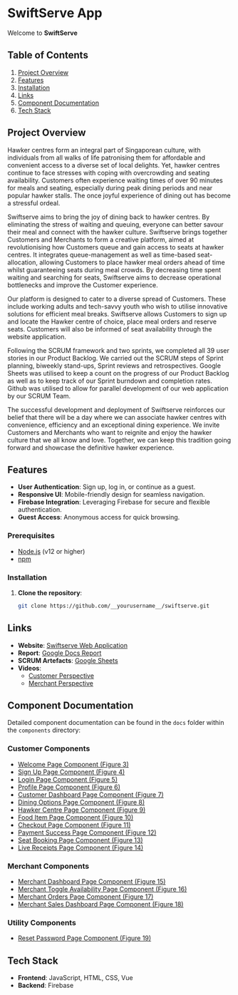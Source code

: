 # SwiftServe App

Welcome to **SwiftServe**

## Table of Contents

1. [Project Overview](#project-overview)
2. [Features](#features)
3. [Installation](#installation)
4. [Links](#links)
5. [Component Documentation](#component-documentation)
6. [Tech Stack](#tech-stack)

## Project Overview

Hawker centres form an integral part of Singaporean culture, with individuals from all walks of life patronising them for affordable and convenient access to a diverse set of local delights. Yet, hawker centres continue to face stresses with coping with overcrowding and seating availability. Customers often experience waiting times of over 90 minutes for meals and seating, especially during peak dining periods and near popular hawker stalls. The once joyful experience of dining out has become a stressful ordeal.

Swiftserve aims to bring the joy of dining back to hawker centres. By eliminating the stress of waiting and queuing, everyone can better savour their meal and connect with the hawker culture. Swiftserve brings together Customers and Merchants to form a creative platform, aimed at revolutionising how Customers queue and gain access to seats at hawker centres. It integrates queue-management as well as time-based seat-allocation, allowing Customers to place hawker meal orders ahead of time whilst guaranteeing seats during meal crowds. By decreasing time spent waiting and searching for seats, Swiftserve aims to decrease operational bottlenecks and improve the Customer experience.

Our platform is designed to cater to a diverse spread of Customers. These include working adults and tech-savvy youth who wish to utilise innovative solutions for efficient meal breaks. Swiftserve allows Customers to sign up and locate the Hawker centre of choice, place meal orders and reserve seats. Customers will also be informed of seat availability through the website application.

Following the SCRUM framework and two sprints, we completed all 39 user stories in our Product Backlog. We carried out the SCRUM steps of Sprint planning, biweekly stand-ups, Sprint reviews and retrospectives. Google Sheets was utilised to keep a count on the progress of our Product Backlog as well as to keep track of our Sprint burndown and completion rates. Github was utilised to allow for parallel development of our web application by our SCRUM Team.

The successful development and deployment of Swiftserve reinforces our belief that there will be a day where we can associate hawker centres with convenience, efficiency and an exceptional dining experience. We invite Customers and Merchants who want to reignite and enjoy the hawker culture that we all know and love. Together, we can keep this tradition going forward and showcase the definitive hawker experience.

## Features

- **User Authentication**: Sign up, log in, or continue as a guest.
- **Responsive UI**: Mobile-friendly design for seamless navigation.
- **Firebase Integration**: Leveraging Firebase for secure and flexible authentication.
- **Guest Access**: Anonymous access for quick browsing.

### Prerequisites

- [Node.js](https://nodejs.org/) (v12 or higher)
- [npm](https://www.npmjs.com/)

### Installation

1. **Clone the repository**:
   ```bash
   git clone https://github.com/__yourusername__/swiftserve.git
   ```
   
## Links
- **Website**: [Swiftserve Web Application](https://group-2-ccddf.web.app/)
- **Report**: [Google Docs Report](https://docs.google.com/document/d/1xUwb5i4W0DyZl7FTQsk9MlslCP3sH6febfz2I6mYMko)
- **SCRUM Artefacts**: [Google Sheets](https://docs.google.com/spreadsheets/d/1ueJn2JwjhaqiG9cdCe3_ObOGjGLzcYZ6yf6P95tBwYU)
- **Videos**:
  - [Customer Perspective](https://drive.google.com/file/d/1yrSCohnwyE_xvFwrvaDGgifDXTcbyCIz/view?resourcekey)
  - [Merchant Perspective](https://drive.google.com/file/d/1ohaHYvC7wGCyzjYHHkW93iE5mh0LhK0i/view?resourcekey)

## Component Documentation
Detailed component documentation can be found in the `docs` folder within the `components` directory:

### Customer Components
- [Welcome Page Component (Figure 3)](./SwiftServe1.0.0/src/components/docs/WelcomePage.md)
- [Sign Up Page Component (Figure 4)](./SwiftServe1.0.0/src/components/docs/SignUpPage.md)
- [Login Page Component (Figure 5)](./SwiftServe1.0.0/src/components/docs/LoginPage.md)
- [Profile Page Component (Figure 6)](./SwiftServe1.0.0/src/components/docs/ProfilePage.md)
- [Customer Dashboard Page Component (Figure 7)](./SwiftServe1.0.0/src/components/docs/CustDashboardPage.md)
- [Dining Options Page Component (Figure 8)](./SwiftServe1.0.0/src/components/docs/DiningOptionsPage.md)
- [Hawker Centre Page Component (Figure 9)](./SwiftServe1.0.0/src/components/docs/HawkerCentrePage.md)
- [Food Item Page Component (Figure 10)](./SwiftServe1.0.0/src/components/docs/FoodItemPage.md)
- [Checkout Page Component (Figure 11)](./SwiftServe1.0.0/src/components/docs/CheckoutPage.md)
- [Payment Success Page Component (Figure 12)](./SwiftServe1.0.0/src/components/docs/PaymentSuccessPage.md)
- [Seat Booking Page Component (Figure 13)](./SwiftServe1.0.0/src/components/docs/SeatBookingPage.md)
- [Live Receipts Page Component (Figure 14)](./SwiftServe1.0.0/src/components/docs/LiveReceiptsPage.md)

### Merchant Components
- [Merchant Dashboard Page Component (Figure 15)](./SwiftServe1.0.0/src/components/docs/MerchantDashboardPage.md)
- [Merchant Toggle Availability Page Component (Figure 16)](./SwiftServe1.0.0/src/components/docs/MerchantToggleAvailabilityPage.md)
- [Merchant Orders Page Component (Figure 17)](./SwiftServe1.0.0/src/components/docs/MerchantOrdersPage.md)
- [Merchant Sales Dashboard Page Component (Figure 18)](./SwiftServe1.0.0/src/components/docs/MerchantSalesDashboardPage.md)

### Utility Components
- [Reset Password Page Component (Figure 19)](./SwiftServe1.0.0/src/components/docs/ResetPasswordPage.md)

## Tech Stack
- **Frontend**: JavaScript, HTML, CSS, Vue
- **Backend**: Firebase
